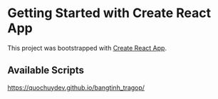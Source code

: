 # Getting Started with Create React App

This project was bootstrapped with [Create React App](https://github.com/facebook/create-react-app).

## Available Scripts

https://quochuydev.github.io/bangtinh_tragop/
